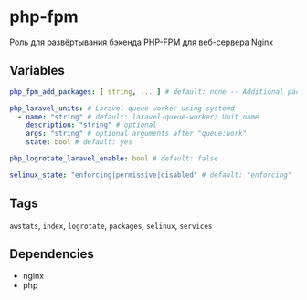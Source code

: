<!-- vim: set ft=ansible: -->
# php-fpm
Роль для развёртывания бэкенда PHP-FPM для веб-сервера Nginx
## Variables
```yaml
php_fpm_add_packages: [ string, ... ] # default: none -- Additional packages

php_laravel_units: # Laravel queue worker using systemd
  - name: "string" # default: laravel-queue-worker; Unit name
    description: "string" # optional
    args: "string" # optional arguments after "queue:work"
    state: bool # default: yes

php_logrotate_laravel_enable: bool # default: false

selinux_state: "enforcing|permissive|disabled" # default: "enforcing"
```
## Tags
`awstats`, `index`, `logrotate`, `packages`, `selinux`, `services`
## Dependencies
* nginx
* php

